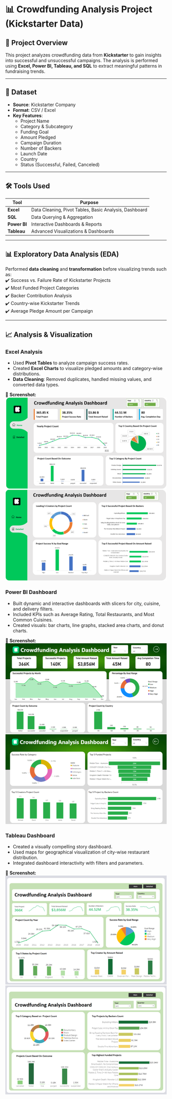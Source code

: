 # 📊 Crowdfunding Analysis Project (Kickstarter Data)

## 📌 Project Overview  
This project analyzes crowdfunding data from **Kickstarter** to gain insights into successful and unsuccessful campaigns. The analysis is performed using **Excel, Power BI, Tableau, and SQL** to extract meaningful patterns in fundraising trends.

---

## 📂 Dataset  
- **Source**: Kickstarter Company  
- **Format**: CSV / Excel  
- **Key Features**:  
  - Project Name  
  - Category & Subcategory  
  - Funding Goal  
  - Amount Pledged  
  - Campaign Duration  
  - Number of Backers  
  - Launch Date  
  - Country  
  - Status (Successful, Failed, Canceled)  

---

## 🛠️ Tools Used  
| Tool       | Purpose |
|------------|---------|
| **Excel**  | Data Cleaning, Pivot Tables, Basic Analysis, Dashboard |
| **SQL**    | Data Querying & Aggregation |
| **Power BI** | Interactive Dashboards & Reports |
| **Tableau** | Advanced Visualizations & Dashboards |

---

## 📊 Exploratory Data Analysis (EDA)  
Performed **data cleaning** and **transformation** before visualizing trends such as:  
✔️ Success vs. Failure Rate of Kickstarter Projects  
✔️ Most Funded Project Categories  
✔️ Backer Contribution Analysis  
✔️ Country-wise Kickstarter Trends  
✔️ Average Pledge Amount per Campaign  

---

## 📈 Analysis & Visualization  

###  Excel Analysis  
- Used **Pivot Tables** to analyze campaign success rates.  
- Created **Excel Charts** to visualize pledged amounts and category-wise distributions.  
- **Data Cleaning**: Removed duplicates, handled missing values, and converted data types.  

📌 **Screenshot:**  
![Excel Dashboard Screenshot1](https://github.com/Sanketkshirsagar05/Crowdfunding-Analysis-Project/blob/main/Dashboard%20Screenshot/Excel%20Dash%201.png)
![Excel Dashboard Screenshot2](https://github.com/Sanketkshirsagar05/Crowdfunding-Analysis-Project/blob/main/Dashboard%20Screenshot/Excel%20Dash%202.png)

###  Power BI Dashboard
- Built dynamic and interactive dashboards with slicers for city, cuisine, and delivery filters.
- Included KPIs such as Average Rating, Total Restaurants, and Most Common Cuisines.
- Created visuals: bar charts, line graphs, stacked area charts, and donut charts.

📌 **Screenshot:**  
![Power BI Dashboard Screenshot1](https://github.com/Sanketkshirsagar05/Crowdfunding-Analysis-Project/blob/main/Dashboard%20Screenshot/Power%20BI%20Dash%201.png)
![Power BI Dashboard Screenshot2](https://github.com/Sanketkshirsagar05/Crowdfunding-Analysis-Project/blob/main/Dashboard%20Screenshot/Power%20BI%20Dash%202.png)

###  Tableau Dashboard
- Created a visually compelling story dashboard.
- Used maps for geographical visualization of city-wise restaurant distribution.
- Integrated dashboard interactivity with filters and parameters.

📌 **Screenshot:**  
![Tableau Dashboard Screenshot1](https://github.com/Sanketkshirsagar05/Crowdfunding-Analysis-Project/blob/main/Dashboard%20Screenshot/Tableau%20Dash%201.png)
![Tableau Dashboard Screenshot2](https://github.com/Sanketkshirsagar05/Crowdfunding-Analysis-Project/blob/main/Dashboard%20Screenshot/Tableau%20Dash%202%20.png)




